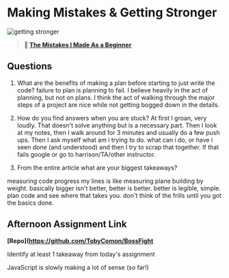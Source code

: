 # Making Mistakes & Getting Stronger

![getting stronger](https://bcw.blob.core.windows.net/public/img/lesson-images/js-bootcamp-logo.jpg)

> **📖 [The Mistakes I Made As a Beginner](https://codeworksacademy.com/fs-student-guide/resources/wk2/06-Coding-Mistakes)**

## Questions

1. What are the benefits of making a plan before starting to just write the code?
 failure to plan is planning to fail. I believe heavily in the act of planning, but not on plans. I think the act of walking through the major steps of a project are nice while not getting bogged down in the details. 

2. How do you find answers when you are stuck?
    At first I groan, very loudly. That doesn't solve anything but is a necessary part. Then I look at my notes, then I walk around for 3 minutes and usually do a few push ups. Then I ask myself what am i trying to do. what can i do, or have i seen done (and understood) and then I try to scrap that together. If that fails google or go to harrison/TA/other instructor. 

3. From the entire article what are your biggest takeaways?

measuring code progress my lines is like measuring plane building by weight. basically bigger isn't better, better is better. better is legible, simple. plan code and see where that takes you. don't think of the frills until you got the basics done. 

## Afternoon Assignment Link

**[Repo](https://github.com/TobyComon/BossFight**

Identify at least 1 takeaway from today's assignment

JavaScript is slowly making a lot of sense (so far!)